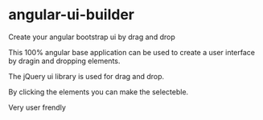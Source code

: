 angular-ui-builder
==================

Create your angular bootstrap ui by drag and drop

This 100% angular base application can be used to create a user interface by dragin and dropping elements. 

The jQuery ui library is used for drag and drop. 

By clicking the elements you can make the selecteble.

Very user frendly
